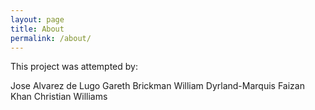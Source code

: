 ```yaml
---
layout: page
title: About
permalink: /about/
---
```


This project was attempted by:

  Jose Alvarez de Lugo
  Gareth Brickman
  William Dyrland-Marquis
  Faizan Khan
  Christian Williams